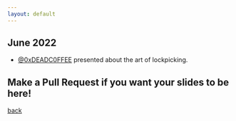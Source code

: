```yaml
---
layout: default
---
```


## June 2022

- [@0xDEADC0FFEE](https://www.linkedin.com/in/sergei-zaiats/) presented about the art of lockpicking. 


## Make a Pull Request if you want your slides to be here!

[back](/)